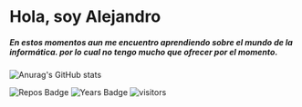 # Hola, soy Alejandro

##### En estos momentos aun me encuentro aprendiendo sobre el mundo de la informática. por lo cual no tengo mucho que ofrecer por el momento.

![Anurag's GitHub stats](https://github-readme-stats.vercel.app/api?username=AlejandroP02&count_private=true&show_icons=true)


![Repos Badge](https://badges.pufler.dev/repos/AlejandroP02)
![Years Badge](https://badges.pufler.dev/years/AlejandroP02)
![visitors](https://visitor-badge.glitch.me/badge?page_id=AlejandroP02.visitor-badge&left_color=green&right_color=red)
